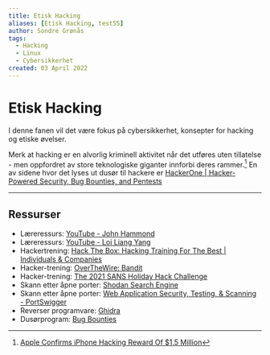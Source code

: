 ```yaml
---
title: Etisk Hacking
aliases: [Etisk Hacking, test55]
author: Sondre Grønås
tags:
  - Hacking
  - Linux
  - Cybersikkerhet
created: 03 April 2022
---
```

# Etisk Hacking
I denne fanen vil det være fokus på cybersikkerhet, konsepter for hacking og etiske øvelser.

Merk at hacking er en alvorlig kriminell aktivitet når det utføres uten tillatelse - men oppfordret av store teknologiske giganter innforbi deres rammer.[^1] En av sidene hvor det lyses ut dusør til hackere er [HackerOne | Hacker-Powered Security, Bug Bounties, and Pentests](https://www.hackerone.com/)

[^1]:[Apple Confirms iPhone Hacking Reward Of $1.5 Million](https://www.forbes.com/sites/daveywinder/2019/12/20/apple-confirms-iphone-hacking-reward-of-15-million/?sh=a8b8f5149271)

---
## Ressurser
- Læreressurs: [YouTube - John Hammond](https://www.youtube.com/c/JohnHammond010/videos)
- Læreressurs: [YouTube - Loi Liang Yang](https://www.youtube.com/c/LoiLiangYang/videos)
- Hackertrening: [Hack The Box: Hacking Training For The Best | Individuals & Companies](https://www.hackthebox.com/)
- Hacker-trening: [OverTheWire: Bandit](https://overthewire.org/wargames/bandit/)
- Hacker-trening: [The 2021 SANS Holiday Hack Challenge](https://holidayhackchallenge.com/)
- Skann etter åpne porter: [Shodan Search Engine](https://www.shodan.io/)
- Skann etter åpne porter: [Web Application Security, Testing, & Scanning - PortSwigger](https://portswigger.net/)
- Reverser programvare: [Ghidra](https://ghidra-sre.org/)
- Dusørprogram: [Bug Bounties](Hackerone.com/bug-bounty-programs)